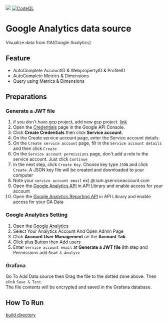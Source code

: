 ![](https://img.shields.io/github/v/release/blackcowmoo/Grafana-Google-Analytics-DataSource?style=plastic) [![CodeQL](https://github.com/blackcowmoo/Grafana-Google-Analytics-DataSource/actions/workflows/codeql-analysis.yml/badge.svg)](https://github.com/blackcowmoo/Grafana-Google-Analytics-DataSource/actions/workflows/codeql-analysis.yml)
# Google Analytics data source

Visualize data from GA(Google Analytics)

## Feature
- AutoComplete AccountID & WebpropertyID & ProfileID
- AutoComplete Metrics & Dimensions
- Query using Metrics & Dimensions

## Preparations
### Generate a JWT file

1.  if you don't have gcp project, add new gcp project. [link](https://cloud.google.com/resource-manager/docs/creating-managing-projects#console)
2.  Open the [Credentials](https://console.developers.google.com/apis/credentials) page in the Google API Console.
3.  Click **Create Credentials** then click **Service account**.
4.  On the Create service account page, enter the Service account details.
5.  On the `Create service account` page, fill in the `Service account details` and then click `Create`
6.  On the `Service account permissions` page, don't add a role to the service account. Just click `Continue`
7.  In the next step, click `Create Key`. Choose key type `JSON` and click `Create`. A JSON key file will be created and downloaded to your computer
8.  Note your `service account email` ex) *@*.iam.gserviceaccount.com
9.  Open the [Google Analytics API](https://console.cloud.google.com/apis/library/analytics.googleapis.com)  in API Library and enable access for your account
10. Open the [Google Analytics Reporting API](https://console.cloud.google.com/marketplace/product/google/analyticsreporting.googleapis.com?q=search&referrer=search&project=composed-apogee-307906)  in API Library and enable access for your GA Data

### Google Analytics Setting

1. Open the [Google Analytics](https://analytics.google.com/)
2. Select Your Analytics Account And Open Admin Page
3. Click **Account User Management** on the **Account Tab**
4. Click plus Button then Add users
5. Enter `service account email` at **Generate a JWT file** 8th step and Permissions add `Read & Analyze`

### Grafana
Go To Add Data source then Drag the file to the dotted zone above. Then click `Save & Test`.   
The file contents will be encrypted and saved in the Grafana database.

## How To Run
[build directory](https://github.com/blackcowmoo/Grafana-Google-Analytics-DataSource/tree/master/build)
